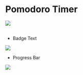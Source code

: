 # Pomodoro Timer




<img src="https://user-images.githubusercontent.com/28262240/143971071-96c3999d-cd36-444e-b4e4-7628797045cd.gif">


<br>
<br>

- Badge Text

<img src="https://user-images.githubusercontent.com/28262240/143971735-198b00d3-aa31-43e7-8b07-4385ba796bd2.png">

<br>

- Progress Bar

<img src="https://user-images.githubusercontent.com/28262240/143971462-aca56e5a-34be-46c4-9ced-5ffd6f65eca5.gif">
